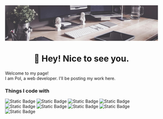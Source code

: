 ![Header](https://github.com/PvlChupryna/PvlChupryna/blob/main/assest/readme-banner.jpeg)
###

<h1 align="center">👋 Hey! Nice to see you.</h1>

###
<p>Welcome to my page! </br> I am Pol, a web developer. I'll be posting my work here. </p>
<h3>Things I code with</h3>
<p>
<img alt="Static Badge" src="https://img.shields.io/badge/HTML-brightgreen?style=social&logo=html5">
<img alt="Static Badge" src="https://img.shields.io/badge/CSS-brightgreen?style=social&logo=css3">
<img alt="Static Badge" src="https://img.shields.io/badge/JavaScript-brightgreen?style=social&logo=javascript">
<img alt="Static Badge" src="https://img.shields.io/badge/SCSS-brightgreen?style=social&logo=css3">
<img alt="Static Badge" src="https://img.shields.io/badge/Gulp-brightgreen?style=social&logo=gulp">
<img alt="Static Badge" src="https://img.shields.io/badge/Wordpress-brightgreen?style=social&logo=wordpress">

<img alt="Static Badge" src="https://img.shields.io/badge/Figma-brightgreen?style=social&logo=figma">

<img alt="Static Badge" src="https://img.shields.io/badge/React-brightgreen?style=social&logo=react">
<img alt="Static Badge" src="https://img.shields.io/badge/Git-brightgreen?style=social&logo=git">

</p>


